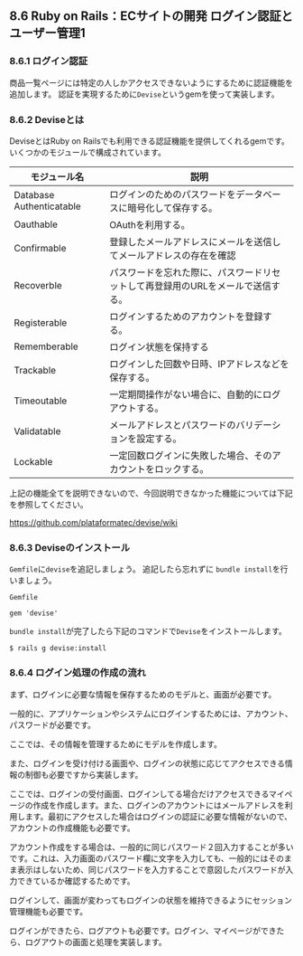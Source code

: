 ## 8.6 Ruby on Rails：ECサイトの開発 ログイン認証とユーザー管理1

### 8.6.1 ログイン認証
商品一覧ページには特定の人しかアクセスできないようにするために認証機能を追加します。
認証を実現するために`Devise`というgemを使って実装します。

### 8.6.2 Deviseとは
DeviseとはRuby on Railsでも利用できる認証機能を提供してくれるgemです。
いくつかのモジュールで構成されています。

|モジュール名|説明|
|---|---|
|Database Authenticatable|ログインのためのパスワードをデータベースに暗号化して保存する。|
|Oauthable|OAuthを利用する。|
|Confirmable|登録したメールアドレスにメールを送信してメールアドレスの存在を確認|
|Recoverble|パスワードを忘れた際に、パスワードリセットして再登録用のURLをメールで送信する。|
|Registerable|ログインするためのアカウントを登録する。|
|Rememberable|ログイン状態を保持する|
|Trackable|ログインした回数や日時、IPアドレスなどを保存する。|
|Timeoutable|一定期間操作がない場合に、自動的にログアウトする。|
|Validatable|メールアドレスとパスワードのバリデーションを設定する。|
|Lockable|一定回数ログインに失敗した場合、そのアカウントをロックする。|

上記の機能全てを説明できないので、今回説明できなかった機能については下記を参照してください。

https://github.com/plataformatec/devise/wiki

### 8.6.3 Deviseのインストール

`Gemfile`に`devise`を追記しましょう。
追記したら忘れずに `bundle install`を行いましょう。


`Gemfile`

```
gem 'devise'
```

`bundle install`が完了したら下記のコマンドで`Devise`をインストールします。

```
$ rails g devise:install
```

### 8.6.4 ログイン処理の作成の流れ

まず、ログインに必要な情報を保存するためのモデルと、画面が必要です。

一般的に、アプリケーションやシステムにログインするためには、アカウント、パスワードが必要です。

ここでは、その情報を管理するためにモデルを作成します。

また、ログインを受け付ける画面や、ログインの状態に応じてアクセスできる情報の制御も必要ですから実装します。

ここでは、ログインの受付画面、ログインしてる場合だけアクセスできるマイページの作成を作成します。また、ログインのアカウントにはメールアドレスを利用します。最初にアクセスした場合はログインの認証に必要な情報がないので、アカウントの作成機能も必要です。

アカウント作成をする場合は、一般的に同じパスワード２回入力することが多いです。これは、入力画面のパスワード欄に文字を入力しても、一般的にはそのまま表示はしないため、同じパスワードを入力することで意図したパスワードが入力できているか確認するためです。

ログインして、画面が変わってもログインの状態を維持できるようにセッション管理機能も必要です。

ログインができたら、ログアウトも必要です。ログイン、マイページができたら、ログアウトの画面と処理を実装します。
